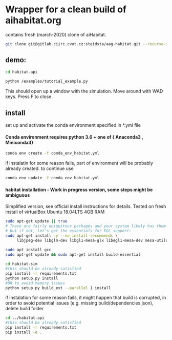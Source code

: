 # Wrapper for a clean build of aihabitat.org
contains fresh (march-2020) clone of aiHabitat.

```sh
git clone git@gitlab.ciirc.cvut.cz:steidsta/aag-habitat.git --recurse-submodules
```
## demo:
```sh
cd habitat-api
    
python /examples/tutorial_example.py 
```
This should open up a window with the simulation. Move around with WAD keys. Press F to close.

## install
set up  and activate the conda environment specified in *.yml file
#### Conda environment requires python 3.6 + one of { Anaconda3 , Miniconda3}
```sh
conda env create -f conda_env_habitat.yml
```
if instalatin for some reason fails, part of environment will be probably already created. to continue use 
```sh
conda env update -f conda_env_habitat.yml
```

#### habitat installation - Work in progress version, some steps might be ambiguous
 Simplified version, see official install instructions for details.
 Tested on fresh install of virtualBox Ubuntu 18.04LTS 4GB RAM
```sh
sudo apt-get update || true
# These are fairly ubiquitous packages and your system likely has them already,
# but if not, let's get the essentials for EGL support:
sudo apt-get install -y --no-install-recommends \
     libjpeg-dev libglm-dev libgl1-mesa-glx libegl1-mesa-dev mesa-utils xorg-dev freeglut3-dev
     
sudo apt install gcc
sudo apt-get update && sudo apt-get install build-essential

cd habitat-sim
#this should be already satisfied
pip install -r requirements.txt
python setup.py install 
#OR to avoid memory issues
python setup.py build_ext --parallel 1 install
```
if instalation for some reason fails, it might happen that build is corrupted, in order to avoid potential issues (e.g. missing build/dependencies.json), delete build folder
```sh
cd ../habitat-api
#this should be already satisfied
pip install -r requirements.txt
pip install -e .
```


